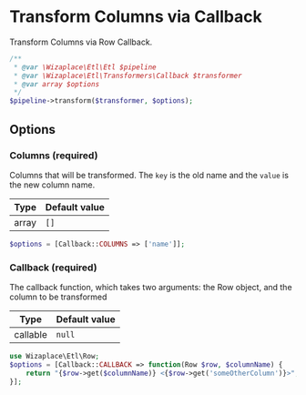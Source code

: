 # Transform Columns via Callback

Transform Columns via Row Callback.

```php
/**
 * @var \Wizaplace\Etl\Etl $pipeline
 * @var \Wizaplace\Etl\Transformers\Callback $transformer
 * @var array $options
 */
$pipeline->transform($transformer, $options);
```

## Options

### Columns (required)

Columns that will be transformed. The `key` is the old name and the `value` is the new column name.

| Type  | Default value |
| ----- | ------------- |
| array | `[]`          |

```php
$options = [Callback::COLUMNS => ['name']];
```

### Callback (required)

The callback function, which takes two arguments: the Row object, and the column to be transformed

| Type     | Default value |
| -------- | ------------- |
| callable | `null`        |

```php
use Wizaplace\Etl\Row;
$options = [Callback::CALLBACK => function(Row $row, $columnName) {
    return "{$row->get($columnName)} <{$row->get('someOtherColumn')}>";
}];
```
